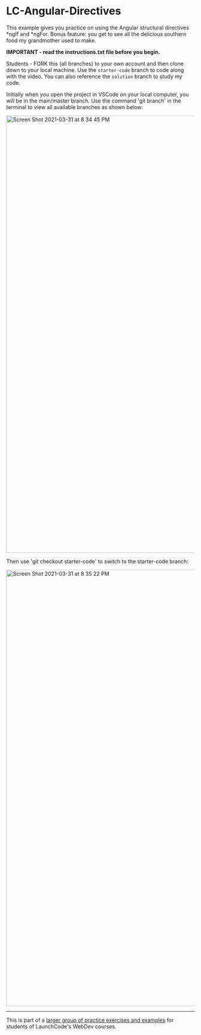 # LC-Angular-Directives

This example gives you practice on using the Angular structural directives \*ngIf and \*ngFor. Bonus feature: you get to see all the delicious southern food my grandmother used to make.

**IMPORTANT - read the instructions.txt file before you begin.**

Students - FORK this (all branches) to your own account and then clone down to your local machine. Use the `starter-code` branch to code along with the video. You can also reference the `solution` branch to study my code.

Initially when you open the project in VSCode on your local computer, you will be in the main/master branch. Use the command 'git branch' in the terminal to view all available branches as shown below:

<img width="1167" alt="Screen Shot 2021-03-31 at 8 34 45 PM" src="https://user-images.githubusercontent.com/55961845/113317047-98d8d000-92d4-11eb-9f31-58fd11865f7e.png">

Then use 'git checkout starter-code' to switch to the starter-code branch:

<img width="1164" alt="Screen Shot 2021-03-31 at 8 35 22 PM" src="https://user-images.githubusercontent.com/55961845/113317065-9b3b2a00-92d4-11eb-9021-a9fa1ef928b5.png">

---

This is part of a [larger group of practice exercises and examples](https://carolista.github.io/student-resources/) for students of LaunchCode's WebDev courses.
